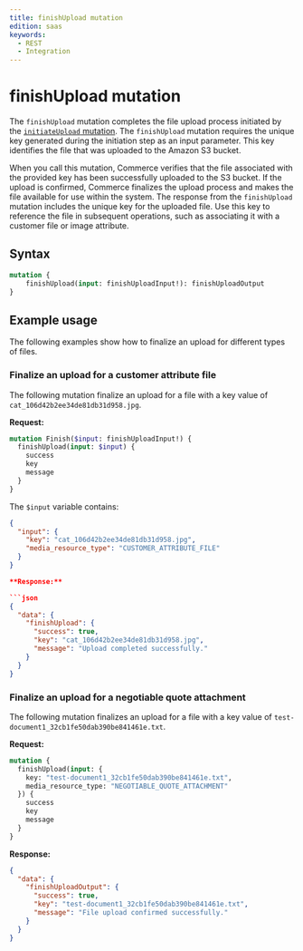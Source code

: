 ```yaml
---
title: finishUpload mutation
edition: saas
keywords:
  - REST
  - Integration
---
```


# finishUpload mutation

The `finishUpload` mutation completes the file upload process initiated by the [`initiateUpload` mutation](initiate-upload.md). The `finishUpload` mutation requires the unique key generated during the initiation step as an input parameter. This key identifies the file that was uploaded to the Amazon S3 bucket.

When you call this mutation, Commerce verifies that the file associated with the provided key has been successfully uploaded to the S3 bucket. If the upload is confirmed, Commerce finalizes the upload process and makes the file available for use within the system. The response from the `finishUpload` mutation includes the unique key for the uploaded file. Use this key to reference the file in subsequent operations, such as associating it with a customer file or image attribute.

## Syntax

```graphql
mutation {
    finishUpload(input: finishUploadInput!): finishUploadOutput
}
```

<!--
## Reference

The [`finishUpload`](https://developer.adobe.com/commerce/services/graphql/reference/saas-api/index.html#mutation-finishUpload) reference provides detailed information about the types and fields defined in this mutation.
-->

## Example usage

The following examples show how to finalize an upload for different types of files.

### Finalize an upload for a customer attribute file

The following mutation finalize an upload for a file with a key value of `cat_106d42b2ee34de81db31d958.jpg`.

**Request:**

```graphql
mutation Finish($input: finishUploadInput!) {
  finishUpload(input: $input) {
    success
    key
    message
  }
}
```

The `$input` variable contains:

```json
{
  "input": {
    "key": "cat_106d42b2ee34de81db31d958.jpg",
    "media_resource_type": "CUSTOMER_ATTRIBUTE_FILE"
  }
}

**Response:**

```json
{
  "data": {
    "finishUpload": {
      "success": true,
      "key": "cat_106d42b2ee34de81db31d958.jpg",
      "message": "Upload completed successfully."
    }
  }
}
```

### Finalize an upload for a negotiable quote attachment

The following mutation finalizes an upload for a file with a key value of `test-document1_32cb1fe50dab390be841461e.txt`.

**Request:**

```graphql
mutation {
  finishUpload(input: {
    key: "test-document1_32cb1fe50dab390be841461e.txt",
    media_resource_type: "NEGOTIABLE_QUOTE_ATTACHMENT"
  }) {
    success
    key
    message
  }
}
```

**Response:**

```json
{
  "data": {
    "finishUploadOutput": {
      "success": true,
      "key": "test-document1_32cb1fe50dab390be841461e.txt",
      "message": "File upload confirmed successfully."
    }
  }
}
```
